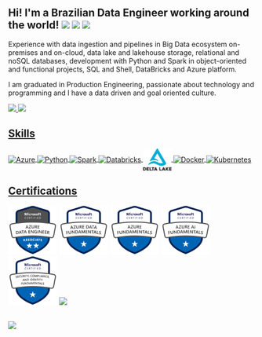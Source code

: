 ## Hi! I'm a Brazilian Data Engineer working around the world! <img height="25" src="https://www.countryflags.com/wp-content/uploads/brazil-flag-png-large.png"/> <img height="25" src="https://cdn.countryflags.com/thumbs/poland/flag-400.png"/> <img height="25" src="https://cdn.countryflags.com/thumbs/portugal/flag-400.png"/>

Experience with data ingestion and pipelines in Big Data ecosystem on-premises and on-cloud, data lake and lakehouse storage, relational and noSQL databases, development with Python and Spark in object-oriented and functional projects, SQL and Shell, DataBricks and Azure platform.

I am graduated in Production Engineering, passionate about technology and programming and I have a data driven and goal oriented culture.
  
<div align="left">
  <a href="https://github.com/otacilio-psf">
  <img height="180em" src="https://github-readme-stats.vercel.app/api?username=otacilio-psf&show_icons=true&theme=tokyonight&include_all_commits=true&count_private=true"/>
  <img height="180em" src="https://github-readme-stats.vercel.app/api/top-langs/?username=otacilio-psf&layout=compact&langs_count=7&theme=tokyonight"/>
</div>
  
## Skills
<div style="display: inline_block">
  <img align="center" alt="Azure" height="100" src="https://cdn.jsdelivr.net/gh/devicons/devicon/icons/azure/azure-original-wordmark.svg" />
  <img align="center" alt="Python" height="60" src="https://cdn.jsdelivr.net/gh/devicons/devicon/icons/python/python-original-wordmark.svg">
  <img align="center" alt="Spark" height="45" src="https://upload.wikimedia.org/wikipedia/commons/thumb/f/f3/Apache_Spark_logo.svg/1200px-Apache_Spark_logo.svg.png">
  <img align="center" alt="Databricks" height="45" src="https://cdn.freelogovectors.net/wp-content/uploads/2020/11/databricks-logo.png">
  <img align="center" alt="Delta Lake" height="45" src="attachment/delta-lake.png">
  <img align="center" alt="Docker" height="60" src="https://cdn.jsdelivr.net/gh/devicons/devicon/icons/docker/docker-original-wordmark.svg">
  <img align="center" alt="Kubernetes" height="60" src="https://cdn.jsdelivr.net/gh/devicons/devicon/icons/kubernetes/kubernetes-plain-wordmark.svg">
</div>

## Certifications
<div>
  <a href = "https://www.credly.com/badges/229e1597-0d16-4265-9e0f-746c3e3920e8/public_url" target="_blank"><img alt="Azure Data Engineer Associate" height="100" src="attachment/azure-data-engineer-associate-600x600.png" target="_blank"></a>
  <a href = "https://www.credly.com/badges/de92dc79-706d-4a46-bf46-8a29d558727a/public_url" target="_blank"><img alt="Azure Data Fundamentals" height="100" src="attachment/azure-data-fundamentals-600x600.png" target="_blank"></a>
  <a href = "https://www.credly.com/badges/4dc029b1-822a-4169-9c5e-2c5281718378/public_url" target="_blank"><img alt="Azure Fundamentals" height="100" src="attachment/azure-fundamentals-600x600.png" target="_blank"></a>
  <a href = "https://www.credly.com/badges/271513a5-16c8-44af-8003-fee58bfef535/public_url" target="_blank"><img alt="Azure AI Fundamentals" height="100" src="attachment/azure-ai-fundamentals-600x600.png" target="_blank"></a>
  <a href = "https://www.credly.com/badges/b8afee07-4890-41db-a9ee-ab92097a9a6d/public_url" target="_blank"><img alt="Microsoft Security, Compliance, and Identity Fundamentals" height="100" src="attachment/security-compliance-and-identity-fundamentals-600x600.png" target="_blank"></a>
  <a href = "https://www.credential.net/7913b188-e5e6-4f03-b651-6fc621292cbb" target="_blank"><img height="100" src="https://miro.medium.com/max/800/0*53zG2vyo0yJuEpFr" target="_blank"></a>
</div>

##

<div> 
  <a href="https://www.linkedin.com/in/otacilio-psf/" target="_blank"><img src="https://img.shields.io/badge/-LinkedIn-%230077B5?style=for-the-badge&logo=linkedin&logoColor=white" target="_blank"></a>
</div>
